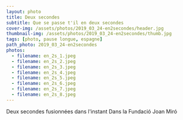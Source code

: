 ```yaml
---
layout: photo
title: Deux secondes
subtitle: Que se passe t'il en deux secondes
cover-img: /assets/photos/2019_03_24-en2secondes/header.jpg
thumbnail-img: /assets/photos/2019_03_24-en2secondes/thumb.jpg
tags: [photo, pause longue, espagne]
path_photo: 2019_03_24-en2secondes
photos:
  - filename: en_2s_1.jpeg
  - filename: en_2s_2.jpeg
  - filename: en_2s_3.jpeg
  - filename: en_2s_4.jpeg
  - filename: en_2s_5.jpeg
  - filename: en_2s_6.jpeg
  - filename: en_2s_7.jpeg
  - filename: en_2s_8.jpeg
---
```


Deux secondes fusionnées dans l'instant Dans la Fundació Joan Miró
